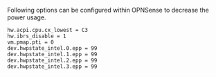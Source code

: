 Following options can be configured within OPNSense to decrease the power usage.

```
hw.acpi.cpu.cx_lowest = C3
hw.ibrs_disable = 1
vm.pmap.pti = 0
dev.hwpstate_intel.0.epp = 99
dev.hwpstate_intel.1.epp = 99
dev.hwpstate_intel.2.epp = 99
dev.hwpstate_intel.3.epp = 99
```
